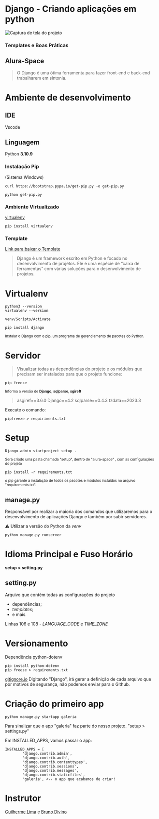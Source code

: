 ﻿# Django - Criando aplicações em python 
 ![Captura de tela do projeto](https://user-images.githubusercontent.com/87834766/232917971-0f965099-500e-4b26-b8b3-a339a0dce898.png)

 ### Templates e Boas Práticas
## Alura-Space
> O Django é uma ótima ferramenta para fazer front-end e back-end trabalharem em sintonia.

# Ambiente de desenvolvimento

## IDE
Vscode

## Linguagem
Python **3.10.9**

### Instalação Pip 
(Sistema Windows)
```
curl https://bootstrap.pypa.io/get-pip.py -o get-pip.py
```
```
python get-pip.py 
``` 
### Ambiente Virtualizado 
[virtualenv](https://github.com/pypa/virtualenv)
```
pip install virtualenv
```
### Template 
[Link para baixar o Template](https://github.com/alura-cursos/alura_space/archive/refs/heads/projeto_front.zip)

> Django é um framework escrito em  Python e focado no desenvolvimento de projetos. Ele é uma espécie de “caixa de ferramentas” com várias soluções para o desenvolvimento de projetos.

# Virtualenv
``` 
python3 --version
virtualenv --version
```

```
venv/Scripts/Activate 
``` 
```
pip install django
```
<small>Instalar o Django com o pip, um programa de gerenciamento de pacotes do Python.</small>
# Servidor
>  Visualizar todas as dependências do projeto e os módulos que precisam ser instalados para que o projeto funcione: 
```
pip freeze 
```
<small>
Informa a versão de <b>Django, sqlparse, sgireft</b></small>

>asgiref==3.6.0
Django==4.2
sqlparse==0.4.3
tzdata==2023.3
> 
Execute o comando: 
```
pipfreeze > requiriments.txt 
```

# Setup
~~~
Django-admin startproject setup . 
~~~
<small>Será criado uma pasta chamada "setup", dentro de "alura-space" , com as configurações do projeto</small>

~~~
pip install -r requirements.txt
~~~
<small> o pip garante a instalação de todos os pacotes e módulos incluídos no arquivo "requirements.txt".</small>

## manage.py
Responsável por realizar a maioria dos comandos que utilizaremos para o desenvolvimento de aplicações Django e também por subir servidores.
 <br />

⚠️ Utilizar a versão do Python da <i>venv</i>

~~~
python manage.py runserver 
~~~

# Idioma Principal e Fuso Horário
**setup > setting.py** 
## setting.py 
Arquivo que contém todas as configurações do projeto
- dependências;
- <i>templates</i>;
- e mais. <br/>

Linhas 106 e 108 - <i>LANGUAGE_CODE</i> e <i>TIME_ZONE</i>

# Versionamento
Dependência python-dotenv
```
pip install python-dotenv
pip freeze > requirements.txt
```
[gitignore.io](https://www.toptal.com/developers/gitignore/)
Digitando "Django", irá gerar a definição de cada arquivo que por motivos de segurança, não podemos enviar para o Github.

# Criação do primeiro app
```
python manage.py startapp galeria 
```
Para sinalizar que o app "galeria" faz parte do nosso projeto.
"setup > settings.py"

Em INSTALLED_APPS, vamos passar o app: 
~~~
INSTALLED_APPS = [
        'django.contrib.admin',
        'django.contrib.auth',
        'django.contrib.contenttypes',
        'django.contrib.sessions',
        'django.contrib.messages',
        'django.contrib.staticfiles',
        'galeria', <-- o app que acabamos de criar!
~~~

# Instrutor
[Guilherme Lima](https://cursos.alura.com.br/user/guilhermelima) e [Bruno Divino](https://github.com/BrunoDivino)

